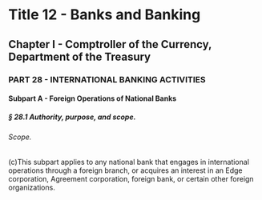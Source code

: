 
# Title 12 - Banks and Banking
## Chapter I - Comptroller of the Currency, Department of the Treasury
### PART 28 - INTERNATIONAL BANKING ACTIVITIES
#### Subpart A - Foreign Operations of National Banks
##### § 28.1 Authority, purpose, and scope.
###### Scope.

(c)This subpart applies to any national bank that engages in international operations through a foreign branch, or acquires an interest in an Edge corporation, Agreement corporation, foreign bank, or certain other foreign organizations.
